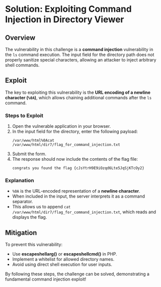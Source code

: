 # Solution: Exploiting Command Injection in Directory Viewer

## Overview
The vulnerability in this challenge is a **command injection** vulnerability in the `ls` command execution. The input field for the directory path does not properly sanitize special characters, allowing an attacker to inject arbitrary shell commands.

## Exploit
The key to exploiting this vulnerability is the **URL encoding of a newline character (`%0A`)**, which allows chaining additional commands after the `ls` command.

### Steps to Exploit
1. Open the vulnerable application in your browser.
2. In the input field for the directory, enter the following payload:
   ```
   /var/www/html%0Acat /var/www/html/dir7/flag_for_command_injection.txt
   ```
3. Submit the form.
4. The response should now include the contents of the flag file:
   ```
   congrats you found the flag {cJsYtrH9E9iOzqd6Lte5JqSjKTcOy2}
   ```

### Explanation
- `%0A` is the URL-encoded representation of a **newline character**.
- When included in the input, the server interprets it as a command separator.
- This allows us to append `cat /var/www/html/dir7/flag_for_command_injection.txt`, which reads and displays the flag.

## Mitigation
To prevent this vulnerability:
- Use **escapeshellarg()** or **escapeshellcmd()** in PHP.
- Implement a whitelist for allowed directory names.
- Avoid using direct shell execution for user inputs.

By following these steps, the challenge can be solved, demonstrating a fundamental command injection exploit!
